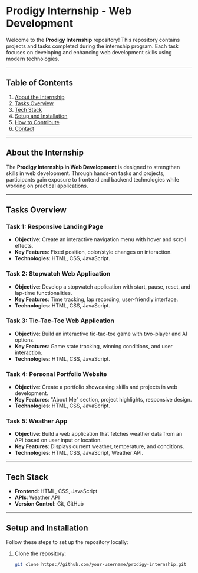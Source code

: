 # Prodigy Internship - Web Development  

Welcome to the **Prodigy Internship** repository! This repository contains projects and tasks completed during the internship program. Each task focuses on developing and enhancing web development skills using modern technologies.

---

## Table of Contents  

1. [About the Internship](#about-the-internship)  
2. [Tasks Overview](#tasks-overview)  
3. [Tech Stack](#tech-stack)  
4. [Setup and Installation](#setup-and-installation)  
5. [How to Contribute](#how-to-contribute)  
6. [Contact](#contact)  

---

## About the Internship  

The **Prodigy Internship in Web Development** is designed to strengthen skills in web development. Through hands-on tasks and projects, participants gain exposure to frontend and backend technologies while working on practical applications.

---

## Tasks Overview  

### Task 1: Responsive Landing Page  
- **Objective**: Create an interactive navigation menu with hover and scroll effects.  
- **Key Features**: Fixed position, color/style changes on interaction.  
- **Technologies**: HTML, CSS, JavaScript.  

### Task 2: Stopwatch Web Application  
- **Objective**: Develop a stopwatch application with start, pause, reset, and lap-time functionalities.  
- **Key Features**: Time tracking, lap recording, user-friendly interface.  
- **Technologies**: HTML, CSS, JavaScript.  

### Task 3: Tic-Tac-Toe Web Application  
- **Objective**: Build an interactive tic-tac-toe game with two-player and AI options.  
- **Key Features**: Game state tracking, winning conditions, and user interaction.  
- **Technologies**: HTML, CSS, JavaScript.  

### Task 4: Personal Portfolio Website  
- **Objective**: Create a portfolio showcasing skills and projects in web development.  
- **Key Features**: "About Me" section, project highlights, responsive design.  
- **Technologies**: HTML, CSS, JavaScript.  

### Task 5: Weather App  
- **Objective**: Build a web application that fetches weather data from an API based on user input or location.  
- **Key Features**: Displays current weather, temperature, and conditions.  
- **Technologies**: HTML, CSS, JavaScript, Weather API.  

---

## Tech Stack  

- **Frontend**: HTML, CSS, JavaScript   
- **APIs**: Weather API  
- **Version Control**: Git, GitHub  

---

## Setup and Installation  

Follow these steps to set up the repository locally:  

1. Clone the repository:  
   ```bash  
   git clone https://github.com/your-username/prodigy-internship.git  

